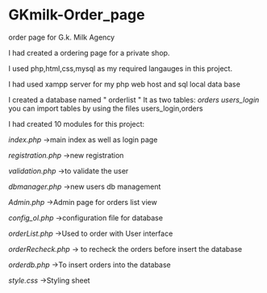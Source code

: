 # GKmilk-Order_page
order page for G.k. Milk Agency


I had created a ordering page for a private shop.

I used php,html,css,mysql as my required langauges in this project.

I had used xampp server for my php web host and sql local data base

I created a database named " orderlist "
It as two tables:
  *orders*
  *users_login*
  you can import tables by using the files 
      users_login,orders



I had created 10 modules for this project:

  *index.php*        ->main index as well as login page
  
  *registration.php* ->new registration

  *validation.php*    ->to validate the user
  
  *dbmanager.php*     ->new users db management

  *Admin.php*         ->Admin page for orders list view

  *config_ol.php*     ->configuration file for database

  *orderList.php*     ->Used to order with User interface

  *orderRecheck.php*  -> to recheck the orders before insert the database

  *orderdb.php*       ->To insert orders into the database

  *style.css*         ->Styling sheet



  

